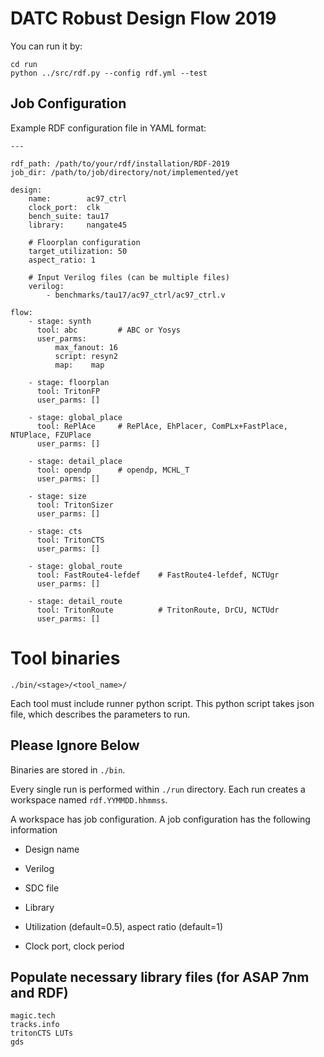 DATC Robust Design Flow 2019
===

You can run it by:
```
cd run
python ../src/rdf.py --config rdf.yml --test
```

Job Configuration
---

Example RDF configuration file in YAML format:

```
---

rdf_path: /path/to/your/rdf/installation/RDF-2019
job_dir: /path/to/job/directory/not/implemented/yet

design:
    name:        ac97_ctrl
    clock_port:  clk
    bench_suite: tau17
    library:     nangate45

    # Floorplan configuration
    target_utilization: 50
    aspect_ratio: 1

    # Input Verilog files (can be multiple files)
    verilog:     
        - benchmarks/tau17/ac97_ctrl/ac97_ctrl.v

flow:
    - stage: synth
      tool: abc         # ABC or Yosys
      user_parms: 
          max_fanout: 16
          script: resyn2
          map:    map

    - stage: floorplan
      tool: TritonFP 
      user_parms: []

    - stage: global_place
      tool: RePlAce     # RePlAce, EhPlacer, ComPLx+FastPlace, NTUPlace, FZUPlace
      user_parms: []

    - stage: detail_place
      tool: opendp      # opendp, MCHL_T
      user_parms: []

    - stage: size
      tool: TritonSizer
      user_parms: []

    - stage: cts
      tool: TritonCTS
      user_parms: []

    - stage: global_route
      tool: FastRoute4-lefdef    # FastRoute4-lefdef, NCTUgr
      user_parms: []

    - stage: detail_route
      tool: TritonRoute          # TritonRoute, DrCU, NCTUdr
      user_parms: []
```

Tool binaries
===

`./bin/<stage>/<tool_name>/`

Each tool must include runner python script.
This python script takes json file, which describes the parameters to run.


Please Ignore Below
---

Binaries are stored in `./bin`.

Every single run is performed within `./run` directory.
Each run creates a workspace named `rdf.YYMMDD.hhmmss`.

A workspace has job configuration.
A job configuration has the following information

* Design name
* Verilog
* SDC file
* Library
* Utilization (default=0.5), aspect ratio (default=1)

* Clock port, clock period


Populate necessary library files (for ASAP 7nm and RDF)
---

```
magic.tech
tracks.info
tritonCTS LUTs
gds
```



